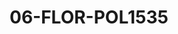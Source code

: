 ---
title: 06-FLOR-POL1535
image: /v1543919832/viterbo/06-FLOR-POL1535.jpg
brand: polignano
layout: vestito
---